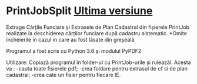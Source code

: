 # PrintJobSplit [Ultima versiune](https://github.com/uZuRu17/PrintJobSplit/releases)

Extrage Cărțile Funciare și Extrasele de Plan Cadastral din fișierele PrintJob realizate la deschiderea cărților funciare după cadastru sistematic.
*Omite încheierile în cazul in care au fost lăsate din greșeală

Programul a fost scris cu Python 3.6 și modulul PyPDF2

Utilizare:
Copiază programul în folder-ul cu PrintJob-urile și ruleazăl.
Acesta va :
            -cauta toate fisierele pdf;
            -crea foldare pentru extrasul de cf si de plan cadastral;
            -crea cate un fisier pentru fiecare IE.
